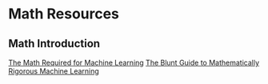 # Math Resources

## Math Introduction
[The Math Required for Machine Learning](https://medium.com/technomancy/the-math-required-for-machine-learning-af0d90db3903)
[The Blunt Guide to Mathematically Rigorous Machine Learning](https://medium.com/technomancy/the-blunt-guide-to-mathematically-rigorous-machine-learning-c53263d45c7b)

